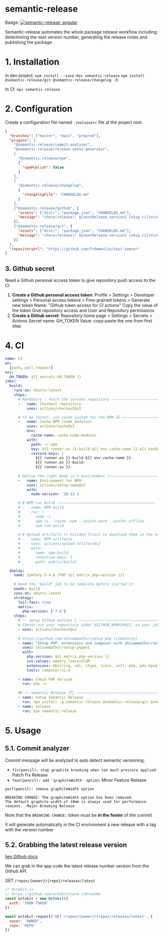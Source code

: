 # semantic-release

Badge: [![semantic-release: angular](https://img.shields.io/badge/semantic--release-angular-e10079?logo=semantic-release)](https://github.com/semantic-release/semantic-release)

Semantic-release automates the whole package release workflow including: determining the next version number, generating the release notes and publishing the package.

# 1. Installation

In dev project: 
`npm install --save-dev semantic-release`
`npm install @semantic-release/git @semantic-release/changelog -D`

In CI: `npx semantic-release`

# 2. Configuration

Create a configuration file named `.realeaserc` file at the project root:

```json
{
  "branches": ["master", "main", "preprod"],
  "plugins": [
    "@semantic-release/commit-analyzer",
    "@semantic-release/release-notes-generator",
    [
      "@semantic-release/npm",
      {
        "npmPublish": false
      }
    ],
    [
      "@semantic-release/changelog",
      {
        "changelogFile": "CHANGELOG.md"
      }
    ],
    ["@semantic-release/github", {
      "assets": ["dist/", "package.json", "CHANGELOG.md"],
      "message": "chore(release): ${nextRelease.version} [skip ci]\n\n${nextRelease.notes}"
    }],
    ["@semantic-release/git", {
      "assets": ["dist/", "package.json", "CHANGELOG.md"],
      "message": "chore(release): ${nextRelease.version} [skip ci]\n\n${nextRelease.notes}"
    }]
  ],
  "repositoryUrl": "https://github.com/frdemoulin/test-semver"
}
```

## 3. Github secret

Need a Github personal access token to give repository push access to the CI
1. **Create a Github personal access token**: Profile > Settings > Developer settings > Personal access tokens > Fine-grained tokens > Generate new token
   Name: "Github token access for CI actions"
   Copy the value of the token
   Give repository access and User and Repository permissions
2. **Create a Github secret**: Repository home page > Settings > Secrets > Actions
    Secret name: GH_TOKEN
    Value: copy-paste the one from first step

# 4. CI

```yml
name: CI
on:
  [push, pull_request]
env:
  GH_TOKEN: ${{ secrets.GH_TOKEN }}
jobs:
  build:
    runs-on: ubuntu-latest
    steps:
      # Mandatory : fetch the current repository —————————————————————————————————————————————
      -   name: Checkout repository
          uses: actions/checkout@v2

      # To be faster, use cache system for the NPM 🐱 ————————————————————————————————————————————
      -   name: Cache NPM (node_modules)
          uses: actions/cache@v2
          env:
            cache-name: cache-node-modules
          with:
            path: ~/.npm
            key: ${{ runner.os }}-build-${{ env.cache-name }}-${{ hashFiles('**/package-lock.json') }}
            restore-keys: |
              ${{ runner.os }}-build-${{ env.cache-name }}-
              ${{ runner.os }}-build-
              ${{ runner.os }}-
      
      # Define the right Node.js's environment —————————————————————————————————————————————
      -   name: Environment for NPM
          uses: actions/setup-node@v2
          with:
            node-version: '18.12.1'

      # # NPM run build —————————————————————————————————————————————
      # -   name: NPM build
      #     run: |
      #       node -v
      #       npm ci --cache .npm --unsafe-perm --prefer-offline
      #       npm run build
      
      # # Upload artifacts (= builded files) to download them in the next job —————————————————————————————————————————————
      # -   name: NPM artifacts
      #     uses: actions/upload-artifact@v2
      #     with:
      #       name: npm-build
      #       retention-days: 1
      #       path: public/build/

  deploy:
    name: Symfony 5.4.0 (PHP ${{ matrix.php-version }})
    
    # Need the "build" job to be complete before started it
    needs: build
    runs-on: ubuntu-latest
    strategy:
      fail-fast: true
      matrix:
        php-version: ['7.4']
    steps:
      # —— Setup Github actions 🐙 —————————————————————————————————————————————
      # Checks-out your repository under $GITHUB_WORKSPACE, so your job can access it
      - uses: actions/checkout@v2
      
      # https://github.com/shivammathur/setup-php (community)
      - name: "Setup PHP, extensions and composer with shivammathur/setup-php"
        uses: shivammathur/setup-php@v2
        with:
          php-version: ${{ matrix.php-version }}
          ini-values: memory_limit=512M
          extensions: mbstring, xml, ctype, iconv, intl, pdo, pdo_mysql, dom, filter, gd, iconv, json, mbstring, pdo
          tools: composer:v2.4
          
      - name: Check PHP Version
        run: php -v
      
      ## —— Semantic Release 📦🚀 ———————————————————————————————————————————————————————————
      - name: Setup Semantic Release
        run: npm install -g semantic-release @semantic-release/git @semantic-release/changelog -D
      - name: release
        run: npx semantic-release
```

# 5. Usage

## 5.1. Commit analyzer

Commit message will be analyzed to auto detect semantic versioning:
- `fix(pencil): stop graphite breaking when too much pressure applied`: Patch Fix Release
- `feat(pencil): add 'graphiteWidth' option`: Minor Feature Release
```
perf(pencil): remove graphiteWidth option

BREAKING CHANGE: The graphiteWidth option has been removed.
The default graphite width of 10mm is always used for performance reasons.	Major Breaking Release
```
Note that the `BREAKING CHANGE:` token must be **in the footer** of the commit

It will generate automatically in the CI environment a new release with a tag with the version number

## 5.2. Grabbing the latest release version

[lien Github docs](https://docs.github.com/en/rest/releases/releases?apiVersion=2022-11-28#get-the-latest-release)

We can grab in the app code the latest release number version from the Github API.

GET `/repos/{owner}/{repo}/releases/latest`

```js
// Octokit.js
// https://github.com/octokit/core.js#readme
const octokit = new Octokit({
  auth: 'YOUR-TOKEN'
})

await octokit.request('GET /repos/{owner}/{repo}/releases/latest', {
  owner: 'OWNER',
  repo: 'REPO'
})
```